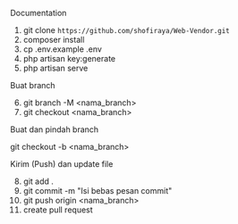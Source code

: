 Documentation

1. git clone `https://github.com/shofiraya/Web-Vendor.git`
2. composer install
3. cp .env.example .env
4. php artisan key:generate
5. php artisan serve

Buat branch 

6. git branch -M <nama_branch>
7. git checkout <nama_branch>

Buat dan pindah branch

git checkout -b <nama_branch>

Kirim (Push) dan update file

8. git add .
9. git commit -m "Isi bebas pesan commit"
10. git push origin <nama_branch>
11. create pull request

